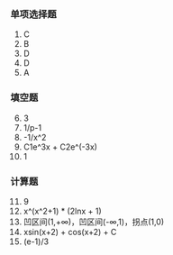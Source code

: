### 单项选择题

1. C
2. B
3. D
4. D
5. A

### 填空题

6. 3
7. 1/p-1
8. -1/x^2
9. C1e^3x + C2e^(-3x)
10. 1

### 计算题

11. 9
12. x^(x^2+1) \* (2lnx + 1)
13. 凹区间(1,+∞)，凹区间(-∞,1)，拐点(1,0)
14. xsin(x+2) + cos(x+2) + C
15. (e-1)/3
